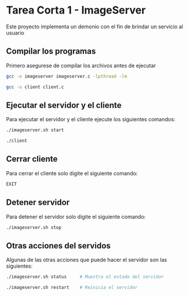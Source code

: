 # Tarea Corta 1 - ImageServer

Este proyecto implementa un demonio con el fin de brindar un servicio al usuario

## Compilar los programas

Primero asegurese de compilar los archivos antes de ejecutar 

```bash
gcc -o imageserver imageserver.c -lpthread -lm

gcc -o client client.c
```

## Ejecutar el servidor y el cliente

Para ejecutar el servidor y el cliente ejecute los siguientes comandos:

```bash
./imageserver.sh start

./client
```

## Cerrar cliente

Para cerrar el cliente solo digite el siguiente comando:

```bash
EXIT
```

## Detener servidor

Para detener el servidor solo digite el siguiente comando:

```bash
./imageserver.sh stop
```

## Otras acciones del servidos

Algunas de las otras acciones que puede hacer el servidor son las siguientes:

```bash
./imageserver.sh status     # Muestra el estado del servidor
```

```bash
./imageserver.sh restart    # Reinicia el servidor
```